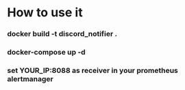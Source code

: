 # How to use it 
### docker build -t discord_notifier .
### docker-compose up -d
### set YOUR_IP:8088 as receiver in your prometheus alertmanager

